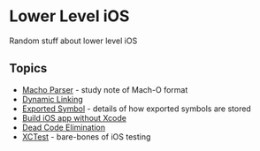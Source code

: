 # Lower Level iOS
Random stuff about lower level iOS

## Topics
* [Macho Parser](https://github.com/qyang-nj/llios/tree/main/macho_parser) - study note of Mach-O format
* [Dynamic Linking](https://github.com/qyang-nj/llios/tree/main/dynamic_linking)
* [Exported Symbol](./exported_symbol/) - details of how exported symbols are stored
* [Build iOS app without Xcode](https://github.com/qyang-nj/llios/tree/main/build_ios_app)
* [Dead Code Elimination](https://github.com/qyang-nj/llios/tree/main/dce)
* [XCTest](https://github.com/qyang-nj/llios/tree/main/xctest) - bare-bones of iOS testing
